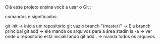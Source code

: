 Olá esse projeto ensina você a usar o Git :

comandos e significados:

git init -> inicia um repositório git vazio
branch "(master)" -> É a branch principal
git add -> ele manda os arquivos para a área stadin
ls -a -> ver onde o repositório está inicializando
git add . -> manda todos os arquivos